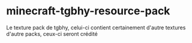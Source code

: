 # minecraft-tgbhy-resource-pack
Le texture pack de tgbhy, celui-ci contient certainement d'autre textures d'autre packs, ceux-ci seront crédité
